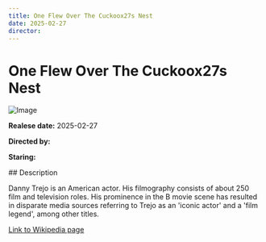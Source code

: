 ```yaml
---
title: One Flew Over The Cuckoox27s Nest
date: 2025-02-27
director: 
---
```


# One Flew Over The Cuckoox27s Nest
![Image](https://images.bauerhosting.com/legacy/media/619d/8874/f590/5eaa/9306/4815/IMG_0266.jpeg?auto=format&amp;w=1440&amp;q=80)

<p><strong>Realese date:</strong> 2025-02-27</p>
<p><strong>Directed by:</strong> </p>
<p><strong>Staring:</strong> </p>
## Description
<p>Danny Trejo is an American actor. His filmography consists of about 250 film and television roles. His prominence in the B movie scene has resulted in disparate media sources referring to Trejo as an 'iconic actor' and a 'film legend', among other titles.</p>

<a href="https://en.wikipedia.org/wiki/Danny_Trejo_filmography">Link to Wikipedia page</a>

